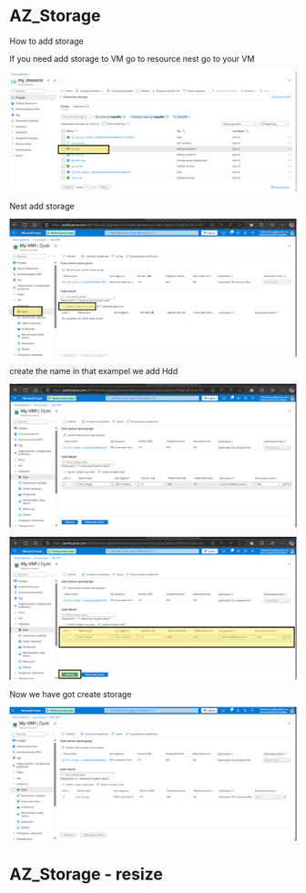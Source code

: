 # AZ_Storage
 How to add storage

If you need add storage to VM go to resource nest go to your VM

![alt text](image.png)

Nest add storage

![alt text](image-1.png)

create the name in that exampel we add Hdd

![alt text](image-2.png)

![alt text](image-3.png)

Now we have got create storage

![alt text](image-4.png)


# AZ_Storage - resize

